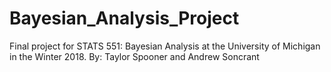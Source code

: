 # Bayesian_Analysis_Project
Final project for STATS 551: Bayesian Analysis at the University of Michigan in the Winter 2018.
By: Taylor Spooner and Andrew Soncrant
